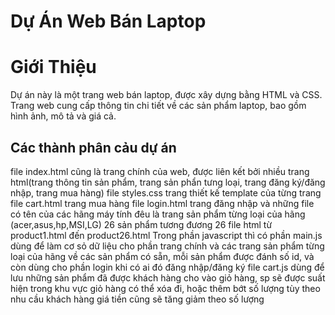 # Dự Án Web Bán Laptop

# Giới Thiệu
Dự án này là một trang web bán laptop, được xây dựng bằng HTML và CSS. Trang web cung cấp thông tin chi tiết về các sản phẩm laptop, bao gồm hình ảnh, mô tả và giá cả.

## Các thành phân cảu dự án
file index.html cũng là trang chính của web, được liên kết bởi nhiều trang html(trang thông tin sản phẩm, trang sản phẩn tưng loại, trang đăng ký/đăng nhập, trang mua hàng)
file styles.css trang thiết kế template của từng trang 
file cart.html trang mua hàng
file login.html trang đăng nhập
và những file có tên của các hãng máy tính đêu là trang sản phẩm từng loại của hãng (acer,asus,hp,MSI,LG)
26 sản phẩm tương đương 26 file html từ product1.html đến product26.html
Trong phần javascript thì có phần main.js dùng để làm cơ sỏ dữ liệu cho phần trang chính và các trang sản phẩm từng loại của hãng về các sản phẩm có sẵn, mỗi sản phẩm được đánh số id, và còn dùng cho phần login khi có ai đó đăng nhập/đăng ký
file cart.js dùng để lưu những sản phẩm đã được khách hàng cho vào giỏ hàng, sp sẽ được suất hiện trong khu vực giỏ hàng có thể xóa đi, hoặc thêm bớt số lượng tùy theo nhu cầu khách hàng giá tiền cũng sẽ tăng giảm theo số lượng
